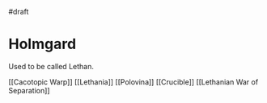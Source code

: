 #draft 

# Holmgard

Used to be called Lethan.

[[Cacotopic Warp]]
[[Lethania]]
[[Polovina]]
[[Crucible]]
[[Lethanian War of Separation]]
